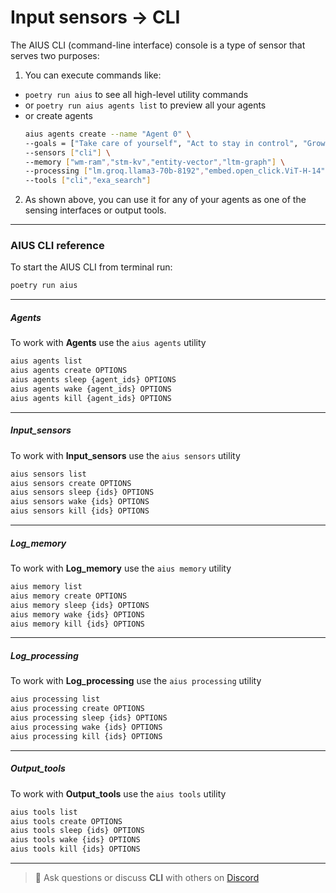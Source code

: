 # Input sensors -> CLI

The AIUS CLI (command-line interface) console is a type of sensor that serves two purposes:

1. You can execute commands like:
- `poetry run aius` to see all high-level utility commands
- or `poetry run aius agents list` to preview all your agents
- or create agents
    ```bash
    aius agents create --name "Agent 0" \
    --goals = ["Take care of yourself", "Act to stay in control", "Grow your community"]
    --sensors ["cli"] \
    --memory ["wm-ram","stm-kv","entity-vector","ltm-graph"] \
    --processing ["lm.groq.llama3-70b-8192","embed.open_click.ViT-H-14"] \
    --tools ["cli","exa_search"]
    ```
2. As shown above, you can use it for any of your agents as one of the sensing interfaces or output tools.

---

### AIUS CLI reference
To start the AIUS CLI from terminal run:
  ```bash
  poetry run aius
  ```

---

##### Agents
To work with **Agents** use the `aius agents` utility
```bash
aius agents list
aius agents create OPTIONS
aius agents sleep {agent_ids} OPTIONS
aius agents wake {agent_ids} OPTIONS
aius agents kill {agent_ids} OPTIONS
```

---

##### Input_sensors
To work with **Input_sensors** use the `aius sensors` utility
```bash
aius sensors list
aius sensors create OPTIONS
aius sensors sleep {ids} OPTIONS
aius sensors wake {ids} OPTIONS
aius sensors kill {ids} OPTIONS
```

---

##### Log_memory
To work with **Log_memory** use the `aius memory` utility
```bash
aius memory list
aius memory create OPTIONS
aius memory sleep {ids} OPTIONS
aius memory wake {ids} OPTIONS
aius memory kill {ids} OPTIONS
```

---

##### Log_processing
To work with **Log_processing** use the `aius processing` utility
```bash
aius processing list
aius processing create OPTIONS
aius processing sleep {ids} OPTIONS
aius processing wake {ids} OPTIONS
aius processing kill {ids} OPTIONS
```

---

##### Output_tools
To work with **Output_tools** use the `aius tools` utility
```bash
aius tools list
aius tools create OPTIONS
aius tools sleep {ids} OPTIONS
aius tools wake {ids} OPTIONS
aius tools kill {ids} OPTIONS
```

---

> 💬 Ask questions or discuss **CLI** with others on [Discord](https://discord.gg/cM6vFhJbWS)